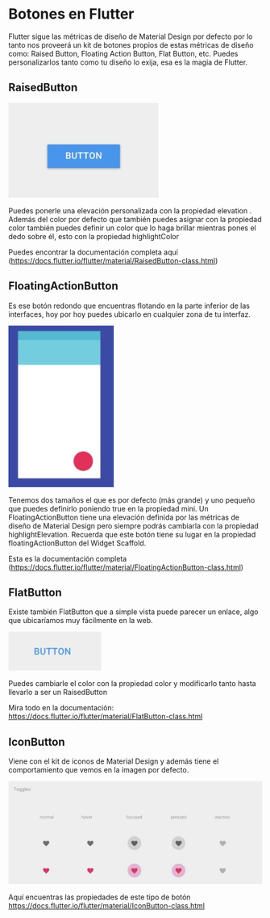 # Botones en Flutter

Flutter sigue las métricas de diseño de Material Design por defecto por lo tanto nos proveerá un kit de botones propios de estas métricas de diseño como: Raised Button, Floating Action Button, Flat Button, etc. Puedes personalizarlos tanto como tu diseño lo exija, esa es la magia de Flutter.

## RaisedButton

<img src="assets/raisedbutton.jpg" />

Puedes ponerle una elevación personalizada con la propiedad elevation .
Además del color por defecto que también puedes asignar con la propiedad color también puedes definir un color que lo haga brillar mientras pones el dedo sobre él, esto con la propiedad highlightColor

Puedes encontrar la documentación completa aquí (https://docs.flutter.io/flutter/material/RaisedButton-class.html)


## FloatingActionButton

Es ese botón redondo que encuentras flotando en la parte inferior de las interfaces, hoy por hoy puedes ubicarlo en cualquier zona de tu interfaz.

<img src="assets/floatingactionbutton.jpg" />

Tenemos dos tamaños el que es por defecto (más grande) y uno pequeño que puedes definirlo poniendo true en la propiedad mini. Un FloatingActionButton tiene una elevación definida por las métricas de diseño de Material Design pero siempre podrás cambiarla con la propiedad highlightElevation. Recuerda que este botón tiene su lugar en la propiedad floatingActionButton del Widget Scaffold.

Esta es la documentación completa (https://docs.flutter.io/flutter/material/FloatingActionButton-class.html)


## FlatButton

Existe también FlatButton que a simple vista puede parecer un enlace, algo que ubicaríamos muy fácilmente en la web.

<img src="assets/flatbutton.jpg" />

Puedes cambiarle el color con la propiedad color y modificarlo tanto hasta llevarlo a ser un RaisedButton

Mira todo en la documentación: https://docs.flutter.io/flutter/material/FlatButton-class.html


## IconButton

Viene con el kit de iconos de Material Design y además tiene el comportamiento que vemos en la imagen por defecto.

<img src="assets/iconbutton.jpg" />

Aquí encuentras las propiedades de este tipo de botón https://docs.flutter.io/flutter/material/IconButton-class.html